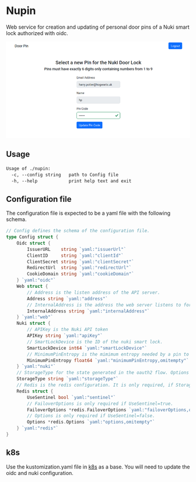 # Nupin

Web service for creation and updating of personal door pins of a Nuki smart lock authorized with oidc.

![screenshot](screenshot.png)

## Usage

[embedmd]:# (tmp/help.txt)
```txt
Usage of ./nupin:
  -c, --config string   path to Config file
  -h, --help            print help text and exit
```

## Configuration file

The configuration file is expected to be a yaml file with the following schema.

[embedmd]:# (config/config.go /\/\/ Config/ /}$/)
```go
// Config defines the schema of the configuration file.
type Config struct {
	Oidc struct {
		IssuerURL    string `yaml:"issuerUrl"`
		ClientID     string `yaml:"clientId"`
		ClientSecret string `yaml:"clientSecret"`
		RedirectUrl  string `yaml:"redirectUrl"`
		CookieDomain string `yaml:"cookieDomain"`
	} `yaml:"oidc"`
	Web struct {
		// Address is the listen address of the API server.
		Address string `yaml:"address"`
		// InternalAddress is the address the web server listens to for metrics and pprof.
		InternalAddress string `yaml:"internalAddress"`
	} `yaml:"web"`
	Nuki struct {
		// APIKey is the Nuki API token
		APIKey string `yaml:"apiKey"`
		// SmartLockDevice is the ID of the nuki smart lock.
		SmartLockDevice int64 `yaml:"smartLockDevice"`
		// MinimumPinEntropy is the mimimum entropy needed by a pin to be accepted (default: 10)
		MinimumPinEntropy float64 `yaml:"minimumPinEntropy,omitempty"`
	} `yaml:"nuki"`
	// StorageType for the state generated in the oauth2 flow. Options are memory or redis.
	StorageType string `yaml:"storageType"`
	// Redis is the redis configuration. It is only required, if StorageType=redis.
	Redis struct {
		UseSentinel bool `yaml:"sentinel"`
		// FailoverOptions is only required if UseSentinel=true.
		FailoverOptions *redis.FailoverOptions `yaml:"failoverOptions,omitempty"`
		// Options is only required if UseSentinel=false.
		Options *redis.Options `yaml:"options,omitempty"`
	} `yaml:"redis"`
}
```

## k8s

Use the kustomization.yaml file in [k8s](k8s) as a base.
You will need to update the oidc and nuki configuration.

